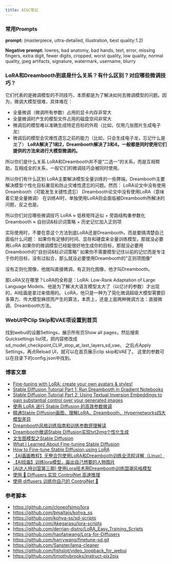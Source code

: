 ```yaml
---
title: AIGC笔记
---
```


### 常用Prompts
**prompt:** (masterpiece,  ultra-detailed, illustration, best quality:1.2)

**Negative prompt:** lowres, bad anatomy, bad hands, text, error, missing fingers, extra digit, 
fewer digits, cropped, worst quality, low quality, normal quality, jpeg artifacts, signature, watermark, username, blurry

### LoRA和Dreambooth到底是什么关系？有什么区别？对应哪些微调技巧？
它们代表的是微调模型的不同技巧，本质都是为了解决如何去微调模型的问题。因为，微调大模型很难，具体难在：
- 全量微调（微调所有参数）占用的显卡内存非常大
- 全量微调时产生的模型文件占用的磁盘空间非常大
- 微调后的模型难以准确生成特定目标的外观（比如，仅用几张图片生成电子龙）
- 微调后的模型会灾难性遗忘之前的能力（比如，只会生成电子龙，忘记什么是龙了）
**LoRA解决了1和2，Dreambooth解决了3和4。一般都是同时使用它们提供的方法来进行大模型微调的。**

所以你们是什么关系
LoRA和Dreambooth并不是“二选一”的关系，而是互相帮助，互相成全的关系，一般它们的微调技巧会被同时使用。

所以你们有什么区别
LoRA主要解决模型全量训练的一些弊端，Dreambooth主要解决模型个性化目标重现和防止灾难性遗忘的问题。然而：
LoRA论文中没有使用Dreambooth（可能发生关键性遗忘）
Dreambooth论文中没有使用LoRA（意味着它是全量微调）
在训练AI时，单独使用LoRA则会面临被Dreambooth所解决的问题，反之也是。

所以你们对应哪些微调技巧
LoRA ≈ 低秩矩阵近似 + 旁路结构重参数化
Dreambooth ≈ 自创词&标识词策略 + 历史记忆加入正则项

实际使用时，不要在意这个方法到底LoRA还是Dreambooth，而是要搞清楚自己面临什么问题：
如果你有足够的时间、显存和硬盘来全量训练模型，那就没必要用LoRA
如果你的微调模型已经能很好地生成你的目标，那就没必要用Dreambooth的"自创词&标识词策略"
如果你不需要模型记住以前的记忆而是专注于你的目标，没有过拟合，那么就没必要使用Dreambooth的"正则项图像"

没有正则化图像，他就叫直接微调，有正则化图像，他才叫Dreambooth。

那LoRA又在哪里？LoRA的全称是：LoRA: Low-Rank Adaptation of Large Language Models、他是为了解决大语言模型太大了（以亿计的参数）才出现的，AI绘画是拿过来借用的。
LoRA，他只是一种为了简化微调超级大模型需要巨多算力、传大模型麻烦而产生的算法，本质上，还是上面两种微调方法：直接微调、Dreambooth方法。 

### WebUI中Clip Skip和VAE项设置到首页
找到webui的设置Settings，展示所有页Show all pages，然后搜索Quicksettings list项，把内容修改成sd_model_checkpoint,CLIP_stop_at_last_layers,sd_vae。
之后点Apply Settings，再点Reload UI，就可以在首页展示clip skip和VAE了。
这里的参数可以在目录下的config.json中找到。

### 博客文章
- [Fine-tuning with LoRA: create your own avatars & styles!](https://www.kix.in/2023/04/07/sd-lora-finetuning/)
- [Stable Diffusion Tutorial Part 1: Run Dreambooth in Gradient Notebooks](https://blog.paperspace.com/dreambooth-stable-diffusion-tutorial-1/)
- [Stable Diffusion Tutorial Part 2: Using Textual Inversion Embeddings to gain substantial control over your generated images](https://blog.paperspace.com/dreambooth-stable-diffusion-tutorial-part-2-textual-inversion/)
- [使用 LoRA 进行 Stable Diffusion 的高效参数微调](https://huggingface.co/blog/zh/lora)
- [精通Stable Diffusion画图，理解LoRA、Dreambooth、Hypernetworks四大模型差异](http://www.gamelook.com.cn/2023/04/513756)
- [Dreambooth风格训练指南和训练参数原理解读](https://www.acceleratori.com/d/11163)
- [Dreambooth微调Stable Diffusion实现txt2img个性化生成](https://zhuanlan.zhihu.com/p/625848905)
- [文生图模型之Stable Diffusion](https://zhuanlan.zhihu.com/p/617134893)
- [What I Learned About Fine-tuning Stable Diffusion](http://harrywang.me/sd)
- [How to Fine-tune Stable Diffusion using LoRA](https://ngwaifoong92.medium.com/how-to-fine-tune-stable-diffusion-using-lora-85690292c6a8)
- [【AI画画教程】无整合包使用LoRA和Dreambooth训练全流程详解（Linux）](https://blog.csdn.net/weixin_39955411/article/details/130612749)
- [【AI绘画】训练lora模型，画出自己想要的人物图片](https://zhuanlan.zhihu.com/p/619709359)
- [[AI达人特训营第三期] 使用Lora技术用Dreambooth训练国潮风格模型](https://aistudio.csdn.net/6442ba04b4541e244e4f9639.html)
- [使用 🧨 Diffusers 实现 ControlNet 高速推理](https://huggingface.co/blog/zh/controlnet)
- [使用 diffusers 训练你自己的 ControlNet 🧨](https://huggingface.co/blog/zh/train-your-controlnet)

### 参考脚本
- https://github.com/cloneofsimo/lora
- https://github.com/bmaltais/kohya_ss
- https://github.com/kohya-ss/sd-scripts
- https://github.com/Akegarasu/lora-scripts
- https://github.com/derrian-distro/LoRA_Easy_Training_Scripts
- https://github.com/haofanwang/Lora-for-Diffusers
- https://github.com/harrywang/finetune-sd.git
- https://github.com/Sanster/lama-cleaner
- https://github.com/fishslot/video_loopback_for_webui
- https://github.com/timothybrooks/instruct-pix2pix
